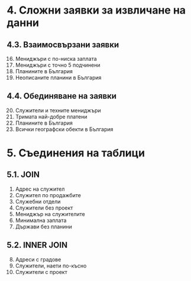 # 4. Сложни заявки за извличане на данни

## 4.3. Взаимосвързани заявки
16. Мениджъри с по-ниска заплата
17.	Мениджъри с точно 5 подчинени
18.	Планините в България 
19.	Неописаните планини в България 

## 4.4. Обединяване на заявки
20.	Служители и техните мениджъри
21.	Тримата най-добре платени
22.	Планините в България
23.	Всички географски обекти в България 

# 5. Съединения на таблици
## 5.1. JOIN
01. Адрес на служител
02.	Служител по продажбите
03. Служебни отдели
04. Служители без проект
05. Мениджър на служителите
06. Минимална заплата
07.	Държави без планини

## 5.2. INNER JOIN 
08.	Адреси с градове
09. Служители, наети по-късно
10. Служители с проект
